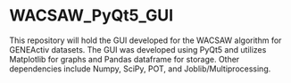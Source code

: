# WACSAW_PyQt5_GUI
This repository will hold the GUI developed for the WACSAW algorithm for GENEActiv datasets. The GUI was developed using PyQt5 and utilizes Matplotlib for graphs and Pandas dataframe for storage. Other dependencies include Numpy, SciPy, POT, and Joblib/Multiprocessing.

